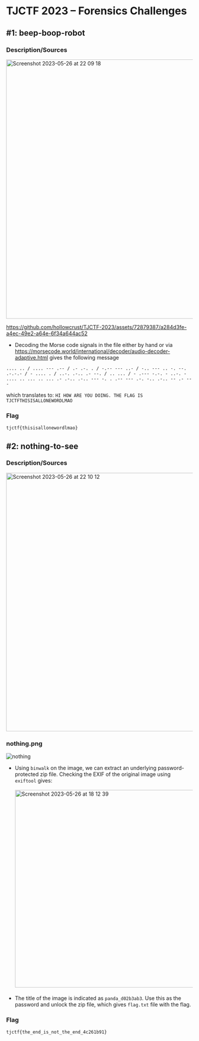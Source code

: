 # TJCTF 2023 – Forensics Challenges

## #1: beep-boop-robot

### Description/Sources<br />

<img width="698" alt="Screenshot 2023-05-26 at 22 09 18" src="https://github.com/hollowcrust/TJCTF-2023/assets/72879387/442789f0-63b7-4294-9d3c-5a638f0a4b7f"><br />
  
  https://github.com/hollowcrust/TJCTF-2023/assets/72879387/a284d3fe-a4ec-49e2-a64e-6f34a644ac52
  
  - Decoding the Morse code signals in the file either by hand or via https://morsecode.world/international/decoder/audio-decoder-adaptive.html gives the following message<br />
    
  ```
  .... .. / .... --- .-- / .- .-. . / -.-- --- ..- / -.. --- .. -. --. .-.-.- / - .... . / ..-. .-.. .- --. / .. ... / - .--- -.-. - ..-. - .... .. ... .. ... .- .-.. .-.. --- -. . .-- --- .-. -.. .-.. -- .- ---
  ```
  which translates to: `HI HOW ARE YOU DOING. THE FLAG IS TJCTFTHISISALLONEWORDLMAO`<br/>
  
### Flag  
  ```
  tjctf{thisisallonewordlmao}
  ```
  
## #2: nothing-to-see <br/>

### Description/Sources<br />

<img width="696" alt="Screenshot 2023-05-26 at 22 10 12" src="https://github.com/hollowcrust/TJCTF-2023/assets/72879387/42f45a61-4362-4ef9-89b1-d210faf9a7a1"><br/>

### nothing.png
![nothing](https://github.com/hollowcrust/TJCTF-2023/assets/72879387/a8535a72-53e0-4104-b394-f4e52ed14946)<br/>
  
  - Using `binwalk` on the image, we can extract an underlying password-protected zip file. Checking the EXIF of the original image using `exiftool` gives:<br/><br/>
  <img width="532" alt="Screenshot 2023-05-26 at 18 12 39" src="https://github.com/hollowcrust/TJCTF-2023/assets/72879387/2f2a0c0d-29b7-471f-a381-5037e52720a9"><br/><br/>
  - The title of the image is indicated as `panda_d02b3ab3`. Use this as the password and unlock the zip file, which gives `flag.txt` file with the flag.
  
### Flag <br />
  ```
  tjctf{the_end_is_not_the_end_4c261b91}
  ```
  
